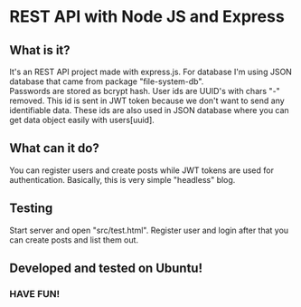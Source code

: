 # REST API with Node JS and Express

## What is it?

It's an REST API project made with express.js. For database I'm using JSON database that came from package "file-system-db".  
Passwords are stored as bcrypt hash. User ids are UUID's with chars "-" removed. This id is sent in JWT
token because we don't want to send any identifiable data. These ids are also used in JSON database where you 
can get data object easily with users[uuid].

## What can it do?

You can register users and create posts while JWT tokens are used for authentication. Basically, this is very simple "headless" blog.

## Testing

Start server and open "src/test.html". Register user and login after that you can create posts and list them out. 

## Developed and tested on Ubuntu!

### HAVE FUN!